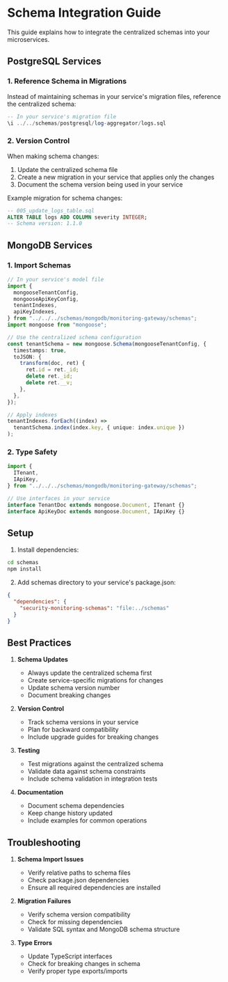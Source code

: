 # Schema Integration Guide

This guide explains how to integrate the centralized schemas into your microservices.

## PostgreSQL Services

### 1. Reference Schema in Migrations

Instead of maintaining schemas in your service's migration files, reference the centralized schema:

```sql
-- In your service's migration file
\i ../../schemas/postgresql/log-aggregator/logs.sql
```

### 2. Version Control

When making schema changes:

1. Update the centralized schema file
2. Create a new migration in your service that applies only the changes
3. Document the schema version being used in your service

Example migration for schema changes:

```sql
-- 005_update_logs_table.sql
ALTER TABLE logs ADD COLUMN severity INTEGER;
-- Schema version: 1.1.0
```

## MongoDB Services

### 1. Import Schemas

```typescript
// In your service's model file
import {
  mongooseTenantConfig,
  mongooseApiKeyConfig,
  tenantIndexes,
  apiKeyIndexes,
} from "../../../schemas/mongodb/monitoring-gateway/schemas";
import mongoose from "mongoose";

// Use the centralized schema configuration
const tenantSchema = new mongoose.Schema(mongooseTenantConfig, {
  timestamps: true,
  toJSON: {
    transform(doc, ret) {
      ret.id = ret._id;
      delete ret._id;
      delete ret.__v;
    },
  },
});

// Apply indexes
tenantIndexes.forEach((index) =>
  tenantSchema.index(index.key, { unique: index.unique })
);
```

### 2. Type Safety

```typescript
import {
  ITenant,
  IApiKey,
} from "../../../schemas/mongodb/monitoring-gateway/schemas";

// Use interfaces in your service
interface TenantDoc extends mongoose.Document, ITenant {}
interface ApiKeyDoc extends mongoose.Document, IApiKey {}
```

## Setup

1. Install dependencies:

```bash
cd schemas
npm install
```

2. Add schemas directory to your service's package.json:

```json
{
  "dependencies": {
    "security-monitoring-schemas": "file:../schemas"
  }
}
```

## Best Practices

1. **Schema Updates**

   - Always update the centralized schema first
   - Create service-specific migrations for changes
   - Update schema version number
   - Document breaking changes

2. **Version Control**

   - Track schema versions in your service
   - Plan for backward compatibility
   - Include upgrade guides for breaking changes

3. **Testing**

   - Test migrations against the centralized schema
   - Validate data against schema constraints
   - Include schema validation in integration tests

4. **Documentation**
   - Document schema dependencies
   - Keep change history updated
   - Include examples for common operations

## Troubleshooting

1. **Schema Import Issues**

   - Verify relative paths to schema files
   - Check package.json dependencies
   - Ensure all required dependencies are installed

2. **Migration Failures**

   - Verify schema version compatibility
   - Check for missing dependencies
   - Validate SQL syntax and MongoDB schema structure

3. **Type Errors**
   - Update TypeScript interfaces
   - Check for breaking changes in schema
   - Verify proper type exports/imports
